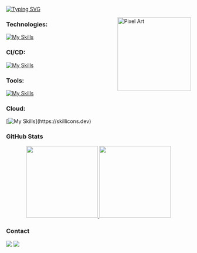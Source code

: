 [![Typing SVG](https://readme-typing-svg.demolab.com?font=Fira+Code&pause=1000&color=6793F7&width=435&lines=Hi%2C+everyone!+I'm+Anatolii+Ohorodnyk.;Welcome+to+my+Github+profile!+)](https://git.io/typing-svg)

<img src="https://github.com/user-attachments/assets/3dd95ed7-9349-404f-8506-a3ad9a4cf5fb" alt="Pixel Art" align="right" width="200">

### Technologies:

[![My Skills](https://skillicons.dev/icons?i=docker,nginx,bash)](https://skillicons.dev)

### CI/CD:
[![My Skills](https://skillicons.dev/icons?i=github,gitlab,bitbucket,jenkins,githubactions)](https://skillicons.dev)

### Tools:
[![My Skills](https://skillicons.dev/icons?i=ansible,grafana,sentry)](https://skillicons.dev)

### Cloud:
[![My Skills](https://skillicons.dev/icons?i=aws,cloudflare,)](https://skillicons.dev)

### GitHub Stats

<div align="center" style="display: flex; justify-content: center;">
  <a href="https://github.com/anatoliiohorodnyk">
    <img height="195px" src="https://github-readme-stats.vercel.app/api?username=anatoliiohorodnyk&show_icons=true&theme=one_dark_pro&include_all_commits=true&count_private=true"/>
    <img height="195px" src="https://github-readme-stats.vercel.app/api/top-langs/?username=anatoliiohorodnyk&layout=compact&langs_count=7&theme=one_dark_pro"/>
  </a>
</div>
    
### Contact

<div> 
  <a href="https://www.linkedin.com/in/anatolii-ohorodnyk" target="_blank"><img src="https://img.shields.io/badge/-LinkedIn-%230077B5?style=for-the-badge&logo=linkedin&logoColor=white" target="_blank"></a> 
  <a href="mailto:anatolii.ohorodnyk@gmail.com"><img src="https://img.shields.io/badge/-Gmail-%23333?style=for-the-badge&logo=gmail&logoColor=white" target="_blank"></a>
</div>

